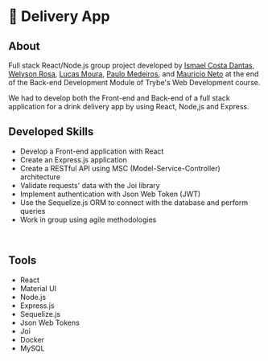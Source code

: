 # :tropical_drink: Delivery App

## About
Full stack React/Node.js group project developed by [Ismael Costa Dantas](https://www.linkedin.com/in/ismaeldantas/), [Welyson Rosa](https://github.com/WelysonSR), [Lucas Moura](https://github.com/lcsrbr), [Paulo Medeiros](https://github.com/PauloMedeiros1879), and [Mauricio Neto](https://github.com/mauricio92neto) at the end of the Back-end Development Module of Trybe's Web Development course.

We had to develop both the Front-end and Back-end of a full stack application for a drink delivery app by using React, Node,js and Express.

## Developed Skills
* Develop a Front-end application with React
* Create an Express.js application
* Create a RESTful API using MSC (Model-Service-Controller) architecture
* Validate requests' data with the Joi library
* Implement authentication with Json Web Token (JWT)
* Use the Sequelize.js ORM to connect with the database and perform queries
* Work in group using agile methodologies
<br />

## Tools
* React
* Material UI
* Node.js
* Express.js
* Sequelize.js
* Json Web Tokens
* Joi
* Docker
* MySQL